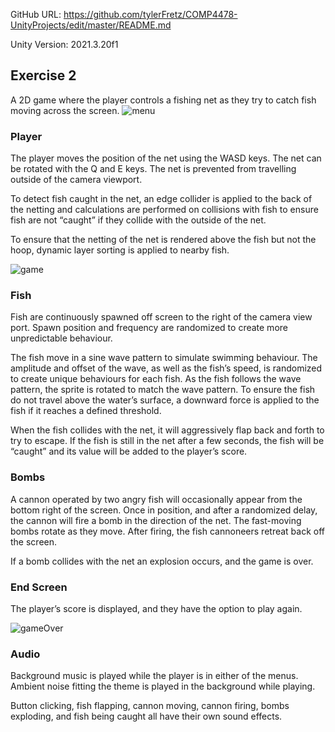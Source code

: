GitHub URL: https://github.com/tylerFretz/COMP4478-UnityProjects/edit/master/README.md  

Unity Version: 2021.3.20f1

## Exercise 2
A 2D game where the player controls a fishing net as they try to catch fish moving across the screen.
![menu](https://user-images.githubusercontent.com/47012039/225458324-40f2396c-1e6c-45f1-a2ef-745a8dd8f9af.png)

### Player
The player moves the position of the net using the WASD keys. The net can be rotated with the Q and E keys. The net is prevented from travelling outside of the camera viewport.  

To detect fish caught in the net, an edge collider is applied to the back of the netting and calculations are performed on collisions with fish to ensure fish are not “caught” if they collide with the outside of the net.  

To ensure that the netting of the net is rendered above the fish but not the hoop, dynamic layer sorting is applied to nearby fish.  

![game](https://user-images.githubusercontent.com/47012039/225458451-bc9152a3-485c-453a-85c5-631b479b0f0c.png)

### Fish
Fish are continuously spawned off screen to the right of the camera view port. Spawn position and frequency are randomized to create more unpredictable behaviour.  

The fish move in a sine wave pattern to simulate swimming behaviour. The amplitude and offset of the wave, as well as the fish’s speed, is randomized to create unique behaviours for each fish. As the fish follows the wave pattern, the sprite is rotated to match the wave pattern. To ensure the fish do not travel above the water’s surface, a downward force is applied to the fish if it reaches a defined threshold.  

When the fish collides with the net, it will aggressively flap back and forth to try to escape. If the fish is still in the net after a few seconds, the fish will be “caught” and its value will be added to the player’s score.

### Bombs

A cannon operated by two angry fish will occasionally appear from the bottom right of the screen. Once in position, and after a randomized delay, the cannon will fire a bomb in the direction of the net. The fast-moving bombs rotate as they move. After firing, the fish cannoneers retreat back off the screen.  

If a bomb collides with the net an explosion occurs, and the game is over.

### End Screen
The player’s score is displayed, and they have the option to play again.  

![gameOver](https://user-images.githubusercontent.com/47012039/225458527-9aeefbb2-c4dd-470a-bde5-fc70d1b226ff.png)

### Audio
Background music is played while the player is in either of the menus. Ambient noise fitting the theme is played in the background while playing.  

Button clicking, fish flapping, cannon moving, cannon firing, bombs exploding, and fish being caught all have their own sound effects.

